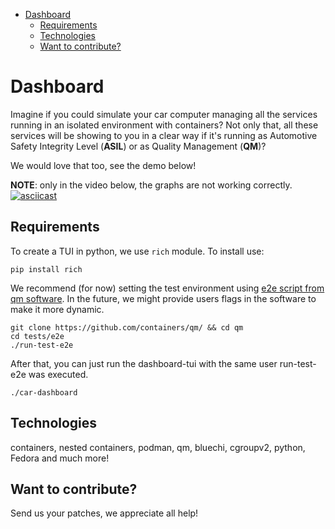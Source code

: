* [Dashboard](#dashboard)
  * [Requirements](#requirements)
  * [Technologies](#technologies)
  * [Want to contribute?](#want-to-contribute)

# Dashboard

Imagine if you could simulate your car computer managing all the services running in an isolated environment with containers?
Not only that, all these services will be showing to you in a clear way if it's running as Automotive Safety Integrity Level (**ASIL**) or as Quality Management (**QM**)?

We would love that too, see the demo below!

**NOTE**: only in the video below, the graphs are not working correctly.
[![asciicast](https://asciinema.org/a/RGrjJRwM10sgFvXU3d9gcWsl3.svg)](https://asciinema.org/a/RGrjJRwM10sgFvXU3d9gcWsl3)

## Requirements

To create a TUI in python, we use `rich` module. To install use:

```console
pip install rich
```

We recommend (for now) setting the test environment using [e2e script from qm software](https://github.com/containers/qm/tree/main/tests/e2e).
In the future, we might provide users flags in the software to make it more dynamic.

```console
git clone https://github.com/containers/qm/ && cd qm
cd tests/e2e
./run-test-e2e
```

After that, you can just run the dashboard-tui with the same user run-test-e2e was executed.

```console
./car-dashboard
```

## Technologies

containers, nested containers, podman, qm, bluechi, cgroupv2, python, Fedora and much more!

## Want to contribute?

Send us your patches, we appreciate all help!
